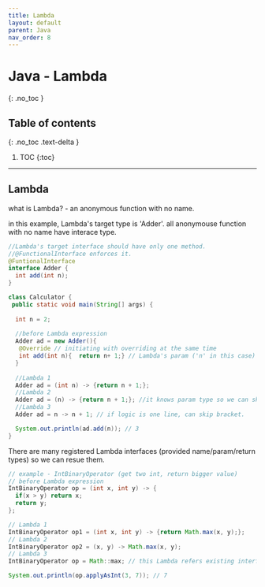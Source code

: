 ```yaml
---
title: Lambda
layout: default
parent: Java
nav_order: 8
---
```


# Java - Lambda
{: .no_toc }

## Table of contents
{: .no_toc .text-delta }

1. TOC
{:toc}

---
## Lambda 
what is Lambda? - an anonymous function with no name.

in this example, Lambda's target type is 'Adder'. all anonymouse function with no name have interace type.

```java
//Lambda's target interface should have only one method. 
//@FunctionalInterface enforces it.
@FuntionalInterface 
interface Adder {
  int add(int n);
}
```
```java
class Calculator {
 public static void main(String[] args) {
  
  int n = 2;
	
  //before Lambda expression
  Adder ad = new Adder(){
   @Override // initiating with overriding at the same time
   int add(int n){  return n+ 1;} // Lambda's param ('n' in this case) is considered as 'final', can't change it.
  }
 
  //Lambda 1
  Adder ad = (int n) -> {return n + 1;};
  //Lambda 2
  Adder ad = (n) -> {return n + 1;}; //it knows param type so we can skip it
  //Lambda 3
  Adder ad = n -> n + 1; // if logic is one line, can skip bracket. 

  System.out.println(ad.add(n)); // 3
}
```

There are many registered Lambda interfaces (provided name/param/return types) so we can resue them.
```java
// example - IntBinaryOperator (get two int, return bigger value)
// before Lambda expression
IntBinaryOperator op = (int x, int y) -> {
  if(x > y) return x;
  return y;
};

// Lambda 1
IntBinaryOperator op1 = (int x, int y) -> {return Math.max(x, y);};
// Lambda 2
IntBinaryOperator op2 = (x, y) -> Math.max(x, y);
// Lambda 3
IntBinaryOperator op = Math::max; // this Lambda refers existing interface (with Math.max) so can skip those params (x,y)

System.out.println(op.applyAsInt(3, 7)); // 7
```
